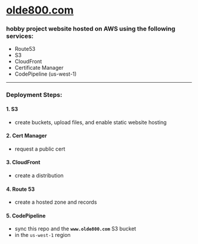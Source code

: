 # [olde800.com](https://olde800.com)

### hobby project website hosted on AWS using the following services:
- Route53
- S3
- CloudFront
- Certificate Manager
- CodePipeline (us-west-1)

*****

### Deployment Steps:
#### 1. S3
- create buckets, upload files, and enable static website hosting

#### 2. Cert Manager
- request a public cert

#### 3. CloudFront
- create a distribution

#### 4. Route 53
- create a hosted zone and records

#### 5. CodePipeline
- sync this repo and the **`www.olde800.com`** S3 bucket
- in the `us-west-1` region
